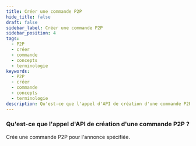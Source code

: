 ```yaml
---
title: Créer une commande P2P
hide_title: false
draft: false
sidebar_label: Créer une commande P2P
sidebar_position: 4
tags:
  - P2P
  - créer
  - commande
  - concepts
  - terminologie
keywords:
  - P2P
  - créer
  - commande
  - concepts
  - terminologie
description: Qu'est-ce que l'appel d'API de création d'une commande P2P ?
---
```


### Qu'est-ce que l'appel d'API de création d'une commande P2P ?

Crée une commande P2P pour l'annonce spécifiée.
